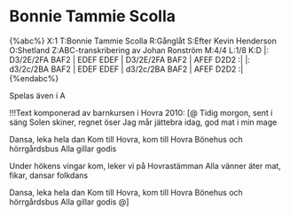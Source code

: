 # Bonnie Tammie Scolla

{%abc%}
X:1
T:Bonnie Tammie Scolla
R:Gånglåt
S:Efter Kevin Henderson
O:Shetland
Z:ABC-transkribering av Johan Ronström
M:4/4
L:1/8
K:D
|: D3/2E/2FA BAF2 | EDEF EDEF |
   D3/2E/2FA BAF2 | AFEF D2D2 :|
|: d3/2c/2BA BAF2 | EDEF EDEF |
   d3/2c/2BA BAF2 | AFEF D2D2 :|
{%endabc%}

Spelas även i A

!!!Text komponerad av barnkursen i Hovra 2010:
[@
Tidig morgon, sent i säng
Solen skiner, regnet öser
Jag mår jättebra idag,
god mat i min mage

Dansa, leka hela dan
Kom till Hovra, kom till Hovra
Bönehus och hörrgårdsbus
Alla gillar godis

Under hökens vingar kom,
leker vi på Hovrastämman
Alla vänner äter mat,
fikar, dansar folkdans

Dansa, leka hela dan
Kom till Hovra, kom till Hovra
Bönehus och hörrgårdsbus
Alla gillar godis
@]
